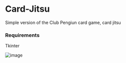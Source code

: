 # Card-Jitsu

Simple version of the Club Pengiun card game, card jitsu


### Requirements

Tkinter

![image](https://user-images.githubusercontent.com/82319856/219399002-844c601f-94fe-48dd-a625-48fe20efeab3.png)
